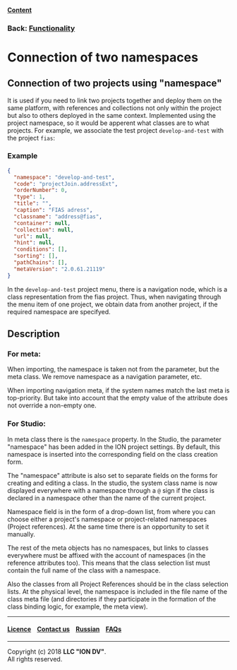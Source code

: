 #### [Content](/docs/en/index.md)

### Back: [Functionality](/docs/en/2_system_description/functionality/functionality.md)

# Connection of two namespaces

## Connection of two projects using "namespace"

It is used if you need to link two projects together and deploy them on the same platform, with references and collections not only within the project but also to others deployed in the same context. Implemented using the project namespace, so it would be apperent what classes are to what projects. For example, we associate the test project `develop-and-test` with the project `fias`:

### Example

```json
{
  "namespace": "develop-and-test",
  "code": "projectJoin.addressExt",
  "orderNumber": 0,
  "type": 1,
  "title": "",
  "caption": "FIAS adress",
  "classname": "address@fias",
  "container": null,
  "collection": null,
  "url": null,
  "hint": null,
  "conditions": [],
  "sorting": [],
  "pathChains": [],
  "metaVersion": "2.0.61.21119"
}
```

In the `develop-and-test` project menu, there is a navigation node, which is a class representation from the fias project. Thus, when navigating through the menu item of one project, we obtain data from another project, if the required namespace are specifyed.

## Description

### For meta:

When importing, the namespace is taken not from the parameter, but the meta class. We remove namespace as a navigation parameter, etc.

When importing navigation meta, if the system names match the last meta is top-priority. But take into account that the empty value of the attribute does not override a non-empty one.

### For Studio:

In meta class there is the `namespace` property. In the Studio, the parameter "namespace" has been added in the ION project settings. By default, this namespace is inserted into the corresponding field on the class creation form.

The "namespace" attribute is also set to separate fields on the forms for creating and editing a class. In the studio, the system class name is now displayed everywhere with a namespace through a `@` sign if the class is declared in a namespace other than the name of the current project.

Namespace field is in the form of a drop-down list, from where you can choose either a project's namespace or project-related namespaces (Project references). At the same time there is an opportunity to set it manually.

The rest of the meta objects has no namespaces, but links to classes everywhere must be affixed with the account of namespaces (in the reference attributes too). This means that the class selection list must contain the full name of the class with a namespace.

Also the classes from all Project References should be in the class selection lists. At the physical level, the namespace is included in the file name of the class meta file (and directories if they participate in the formation of the class binding logic, for example, the meta view).

--------------------------------------------------------------------------  


 #### [Licence](/LICENCE.md) &ensp;  [Contact us](https://iondv.com) &ensp;  [Russian](/docs/ru/2_system_description/functionality/namespace.md)   &ensp; [FAQs](/faqs.md)          



--------------------------------------------------------------------------  

Copyright (c) 2018 **LLC "ION DV"**.    
All rights reserved. 
